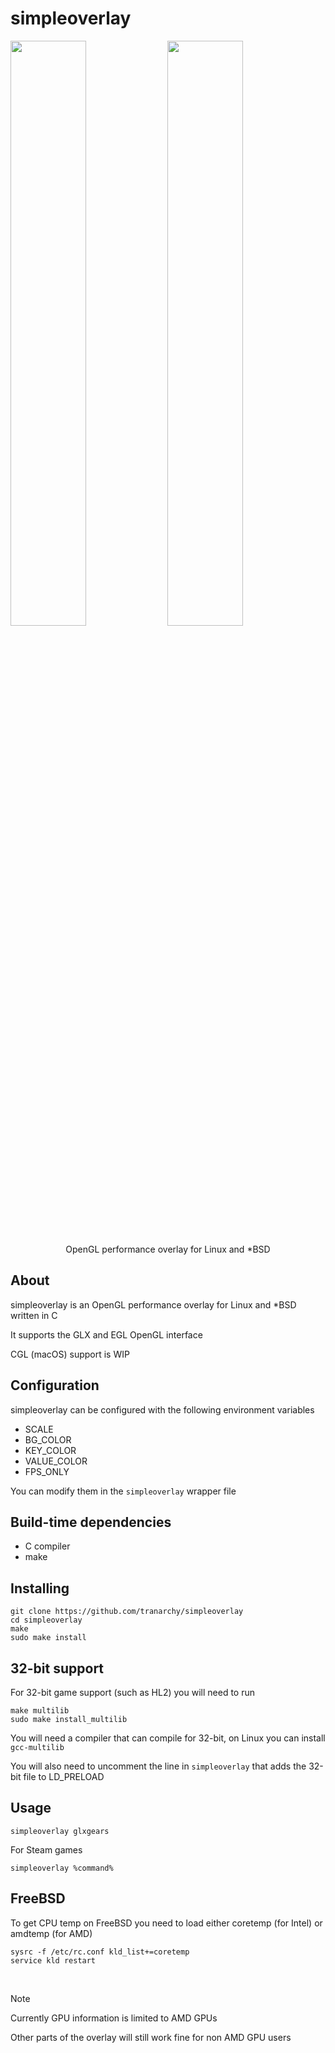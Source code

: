 # simpleoverlay
<p float="left">
<img width=49% src="https://github.com/user-attachments/assets/ffdd6714-a7b4-4689-8fb4-598e8ce1d9b9" />
<img width=49% src="https://github.com/user-attachments/assets/7f44352e-4a34-4d20-9dd6-d6b5c47f9cbd" />
</p>

<p align="center">OpenGL performance overlay for Linux and *BSD</p>

## About

simpleoverlay is an OpenGL performance overlay for Linux and *BSD written in C

It supports the GLX and EGL OpenGL interface

CGL (macOS) support is WIP

## Configuration

simpleoverlay can be configured with the following environment variables

- SCALE
- BG_COLOR
- KEY_COLOR
- VALUE_COLOR
- FPS_ONLY

You can modify them in the `simpleoverlay` wrapper file

## Build-time dependencies
- C compiler
- make

## Installing

```
git clone https://github.com/tranarchy/simpleoverlay
cd simpleoverlay
make
sudo make install
```

## 32-bit support

For 32-bit game support (such as HL2) you will need to run

```
make multilib
sudo make install_multilib
```

You will need a compiler that can compile for 32-bit, on Linux you can install `gcc-multilib`

You will also need to uncomment the line in `simpleoverlay` that adds the 32-bit file to LD_PRELOAD


## Usage

```
simpleoverlay glxgears
```

For Steam games

```
simpleoverlay %command%
```

## FreeBSD

To get CPU temp on FreeBSD you need to load either coretemp (for Intel) or amdtemp (for AMD)

```
sysrc -f /etc/rc.conf kld_list+=coretemp
service kld restart
```

<br>

> [!NOTE]
> Currently GPU information is limited to AMD GPUs
>
> Other parts of the overlay will still work fine for non AMD GPU users
